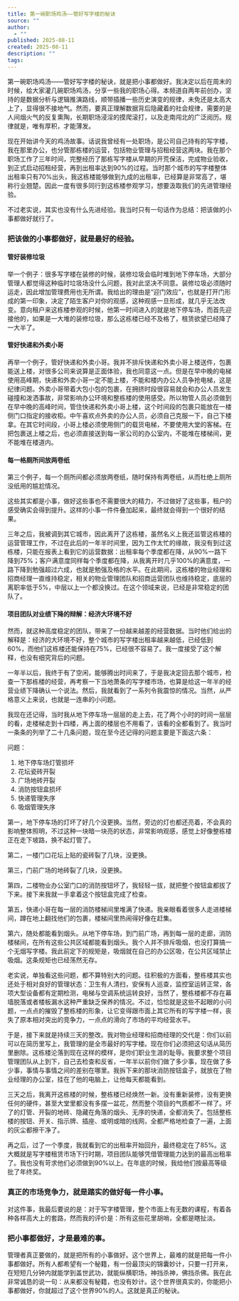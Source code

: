 ```yaml
---
title: 第一碗职场鸡汤——管好写字楼的秘诀
source: ""
author:
  - ""
published: 2025-08-11
created: 2025-08-11
description: ""
tags:
---
```


第一碗职场鸡汤——管好写字楼的秘诀，就是把小事都做好。我决定以后在周末的时候，给大家灌几碗职场鸡汤，分享一些我的职场心得。本频道自两年前创办，坚持的是数据分析与逻辑推演路线，顺带插播一些历史演变的规律，未免还是太高大上了，显得很不接地气。然而，要真正理解数据背后隐藏着的社会规律，需要的是人间烟火气的反复熏陶，长期职场浸淫的摸爬滚打，以及走南闯北的广泛阅历。规律就是，唯有厚积，才能薄发。

现在开始讲今天的鸡汤故事。话说我曾经有一处职场，是公司自己持有的写字楼，我在那里办公，也分管那栋楼的运营，包括物业管理与招租经营这两块。我在那个职场工作了三年时间，完整经历了那栋写字楼从早期的开荒保洁，完成物业验收，到正式启动招租经营，再到出租率达到90%的过程。当时那个城市的写字楼整体出租率只有70%出头，我这栋楼能够做到九成的出租率，已经算是非常高了，堪称行业翘楚。因此一度有很多同行到这栋楼参观学习，想要汲取我们的先进管理经验。

不过老实说，其实也没有什么先进经验。我当时只有一句话作为总结：把该做的小事都做好就行了。

### 把该做的小事都做好，就是最好的经验。

#### 管好装修垃圾
举一个例子：很多写字楼在装修的时候，装修垃圾会临时堆到地下停车场，大部分管理人都觉得这种临时垃圾场没什么问题，我对此坚决不同意。装修垃圾必须随时运走，因此增加管理费用也无所谓。我给出的理由是“迎门效应”，也就是打开门形成的第一印象，决定了陌生客户对你的观感，这种观感一旦形成，就几乎无法改变。意向租户来这栋楼参观的时候，他第一时间进入的就是地下停车场，而首先迎接他的，如果是一大堆的装修垃圾，那么这栋楼已经不及格了，租赁欲望已经降了一大半了。

#### 管好快递和外卖小哥
再举一个例子，管好快递和外卖小哥。我并不排斥快递和外卖小哥上楼送件，包裹能送上楼，对很多公司来说算是正面体验，我也同意这一点。但是在早中晚的电梯使用高峰期，快递和外卖小哥一定不能上楼，不能和楼内办公人员争抢电梯，这是纪律问题。外卖小哥带着大包小包的包裹，在拥挤时段很容易就会和办公人员发生碰撞和泼洒事故，非常影响办公环境和整栋楼的使用感受。所以物管人员必须做到在早中晚的高峰时间，管住快递和外卖小哥上楼，这个时间段的包裹只能放在一楼侧门口指定的接收柜。中午喜欢点外卖的办公人员，必须自己克服一下，自己下楼拿。在其它时间段，小哥上楼必须使用侧门的载货电梯，不要使用大堂的客梯。在把包裹送上楼之后，也必须直接送到每一家公司的办公室内，不能堆在楼梯间，更不能堆在楼道内。

#### 每一格厕所间放两卷纸
第三个例子，每一个厕所间都必须放两卷纸，随时保持有两卷纸，从而杜绝上厕所没纸用的尴尬情况。

这些其实都是小事，做好这些事也不需要很大的精力，不过做好了这些事，租户的感受确实会得到提升。这样的小事一件件叠加起来，最终就会得到一个很好的结果。

三年之后，我被调到其它城市，因此离开了这栋楼，虽然名义上我还监管这栋楼的运营管理工作，不过在此后的一年半时间里，因为工作太忙的缘故，我没有到过这栋楼，只能在报表上看到它的运营数据：出租率每个季度都在降，从90%一路下降到75%；客户满意度同样每个季度都在降，从我离开时几乎100%的满意度，一路下降到勉强超过六成，也就是勉强及格的水平。在此期间，这栋楼的物业经理和招商经理一直维持稳定，相关的物业管理团队和招商运营团队也维持稳定，底层的离职率低于5%，中层以上一个都没换过。在这个领域来说，已经是非常稳定的团队了。

#### 项目团队对业绩下降的辩解：经济大环境不好
然而，就这种高度稳定的团队，带来了一份越来越差的经营数据。当时他们给出的解释是：经济的大环境不好，整个城市的写字楼出租率越来越低，已经低到60%，而他们这栋楼还能保持在75%，已经很不容易了。我一度接受了这个解释，也没有细究背后的问题。

一年半以后，我终于有了空闲，能够腾出时间来了，于是我决定回去那个城市，检查一下那栋楼的经营，再考察一下当地萧条的写字楼市场，也算是给这一年半的经营业绩下降确认一个说法。然后，我就看到了一系列令我震惊的情况。当然，从严格意义上来说，也就是一连串的小问题。

我现在还记得，当时我从地下停车场一层层的走上去，花了两个小时的时间一层层的看，走楼梯走到十四楼，再上面的楼层也不用看了，该看的全都看到了。我当时一条条的列举了二十几条问题，现在至今还记得的问题主要是下面这六条：

问题：
1. 地下停车场灯管损坏
2. 花坛瓷砖开裂
3. 广场地砖开裂
4. 消防按钮盒损坏
5. 快递管理失序
6. 吸烟管理失序

第一，地下停车场的灯坏了好几个没更换。当然，旁边的灯也都还亮着，不会真的影响整体照明，不过这种一块暗一块亮的状态，非常影响观感，感觉上好像整栋楼正在走下坡路，换不起灯管了。

第二，一楼门口花坛上贴的瓷砖裂了几块，没更换。

第三，门前广场的地砖裂了几块，没更换。

第四，二楼物业办公室门口的消防按钮坏了，我轻轻一拔，就把整个按钮盒都拔了下来。接下来我就一手拿着这个按钮盒完成了检查。

第五，快递小哥在每一层的消防楼梯间里堆满了快递。我亲眼看着很多人走进楼梯间，蹲在地上翻找他们的包裹，楼梯间里热闹得好像在赶集。

第六，随处都能看到烟头。从地下停车场，到门前广场，再到每一层的走廊，消防楼梯间，在所有这些公共区域都能看到烟头。我个人并不排斥吸烟，也没打算搞一个无烟写字楼。我此前定下的规矩是，吸烟就在自己的办公区吸，在公共区域禁止吸烟。这条规矩也已经荡然无存。

老实说，单独看这些问题，都不算特别大的问题。往积极的方面看，整栋楼其实也还处于相对良好的管理状态：卫生有人清扫，安保有人巡查，监控室运转正常，各项大型设备都有定期检测，电梯与空调系统运转良好，当然了，整栋楼都不存在幕墙脱落或者楼板漏水这种严重缺乏保养的情况。不过，恰恰就是这些不起眼的小问题，一点点的摧毁了整栋楼的形象，让它变得跟市面上其它所有的写字楼一样，丧失了原本相对突出的竞争力，一点点的滑向了市场的平均经营水平。

于是，接下来就是持续三天的整改。我对物业经理和招商经理的交代是：你们以前可以在简历里写上，我管理的是全市最好的写字楼。现在你们必须把这句话从简历里删除。这栋楼沦落到现在这样的模样，是你们职业生涯的耻辱。我要求整个项目管理团队从上到下，自己去检查和反省，一年半以前你们做了多少事，现在做了多少事，事情与事情之间的差别在哪里。我拆下来的那块消防按钮盒子，就放在了物业经理的办公室，挂在了他的电脑上，让他每天都能看到。

三天之后，我离开这栋楼的时候，整栋楼已经焕然一新。没有重新装修，没有更换任何的硬件，甚至大堂里都没有多摆一盆花，然而整个项目的气质都不一样了。坏了的灯管、开裂的地砖、隐藏在角落的烟头、无序的快递，全都消失了。包括整栋楼的按钮、开关、指示牌、插座、或明或暗的线网，全都严格地检查了一遍，上面的灰尘都擦干净了。

再之后，过了一个季度，我就看到它的出租率开始回升，最终稳定在了85%。这大概就是写字楼租赁市场下行时期，项目团队能够凭借管理能力达到的最高出租率了。我也没有苛求他们必须做到90%以上。在年底的时候，我给他们按最高等级批了年终奖。

### 真正的市场竞争力，就是踏实的做好每一件小事。
对这件事，我最后要说的是：对于写字楼管理，整个市面上有无数的课程，有着各种各样高大上的套路，然而我的评价是：所有这些花里胡哨，全都是瞎扯淡。

### 把小事都做好，才是最难的事。
管理者真正要做的，就是把所有的小事做好。这个世界上，最难的就是把每一件小事都做好。所有人都希望有一个秘籍，有一份最顶尖的锦囊妙计，只要一打开来，在短短几分钟内就能学到盖世武功，就能纵横职场，神挡杀神，佛挡杀佛。我在此非常诚恳的说一句：从来都没有秘籍，也没有妙计。这个世界很真实的，你能把小事都做好，你就超过了这个世界90%的人。这就是真正的秘诀。